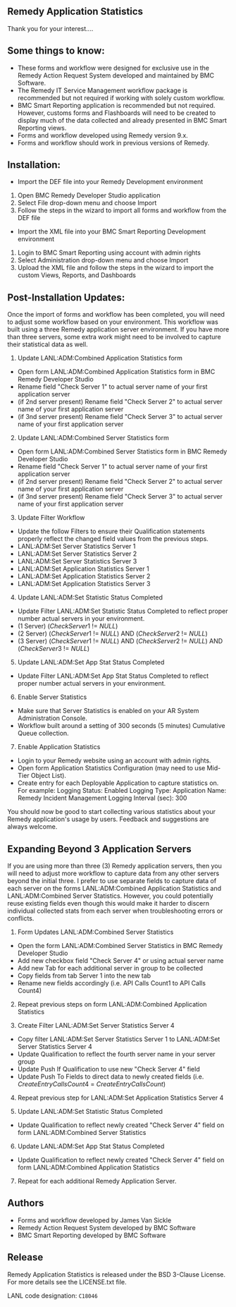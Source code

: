 Remedy Application Statistics
----------------

Thank you for your interest....

Some things to know:
----------------

- These forms and workflow were designed for exclusive use in the Remedy Action Request System developed and maintained by BMC Software.
- The Remedy IT Service Management workflow package is recommended but not required if working with solely custom workflow.
- BMC Smart Reporting application is recommended but not required. However, customs forms and Flashboards will need to be created to display much of the data collected and already presented in BMC Smart Reporting views.
- Forms and workflow developed using Remedy version 9.x.
- Forms and workflow should work in previous versions of Remedy.

Installation:
----------------

- Import the DEF file into your Remedy Development environment
1. Open BMC Remedy Developer Studio application
2. Select File drop-down menu and choose Import
3. Follow the steps in the wizard to import all forms and workflow from the DEF file

- Import the XML file into your BMC Smart Reporting Development environment
1. Login to BMC Smart Reporting using account with admin rights
2. Select Administration drop-down menu and choose Import
3. Upload the XML file and follow the steps in the wizard to import the custom Views, Reports, and Dashboards

Post-Installation Updates:
----------------

Once the import of forms and workflow has been completed, you will need to adjust some workflow based on your environment. This workflow was built using a three Remedy application server environment. If you have more than three servers, some extra work might need to be involved to capture their statistical data as well.

1. Update LANL:ADM:Combined Application Statistics form
- Open form LANL:ADM:Combined Application Statistics form in BMC Remedy Developer Studio
- Rename field "Check Server 1" to actual server name of your first application server
- (if 2nd server present) Rename field "Check Server 2" to actual server name of your first application server
- (if 3nd server present) Rename field "Check Server 3" to actual server name of your first application server

2. Update LANL:ADM:Combined Server Statistics form
- Open form LANL:ADM:Combined Server Statistics form in BMC Remedy Developer Studio
- Rename field "Check Server 1" to actual server name of your first application server
- (if 2nd server present) Rename field "Check Server 2" to actual server name of your first application server
- (if 3nd server present) Rename field "Check Server 3" to actual server name of your first application server

3. Update Filter Workflow
- Update the follow Filters to ensure their Qualification statements properly reflect the changed field values from the previous steps.
- LANL:ADM:Set Server Statistics Server 1
- LANL:ADM:Set Server Statistics Server 2
- LANL:ADM:Set Server Statistics Server 3
- LANL:ADM:Set Application Statistics Server 1
- LANL:ADM:Set Application Statistics Server 2
- LANL:ADM:Set Application Statistics Server 3

4. Update LANL:ADM:Set Statistic Status Completed
- Update Filter LANL:ADM:Set Statistic Status Completed to reflect proper number actual servers in your environment.
- (1 Server) ($Check Server 1$ != $NULL$)
- (2 Server) ($Check Server 1$ != $NULL$) AND ($Check Server 2$ != $NULL$)
- (3 Server) ($Check Server 1$ != $NULL$) AND ($Check Server 2$ != $NULL$) AND ($Check Server 3$ != $NULL$)

5. Update LANL:ADM:Set App Stat Status Completed
- Update Filter LANL:ADM:Set App Stat Status Completed to reflect proper number actual servers in your environment.

6. Enable Server Statistics
- Make sure that Server Statistics is enabled on your AR System Administration Console.
- Workflow built around a setting of 300 seconds (5 minutes) Cumulative Queue collection.

7. Enable Application Statistics
- Login to your Remedy website using an account with admin rights.
- Open form Application Statistics Configuration (may need to use Mid-Tier Object List).
- Create entry for each Deployable Application to capture statistics on. For example:
	Logging Status: Enabled
	Logging Type: Application
	Name: Remedy Incident Management
	Logging Interval (sec): 300

You should now be good to start collecting various statistics about your Remedy application's usage by users. Feedback and suggestions are always welcome.

Expanding Beyond 3 Application Servers
----------------

If you are using more than three (3) Remedy application servers, then you will need to adjust more workflow to capture data from any other servers beyond the initial three. I prefer to use separate fields to capture data of each server on the forms LANL:ADM:Combined Application Statistics and LANL:ADM:Combined Server Statistics. However, you could potentially reuse existing fields even though this would make it harder to discern individual collected stats from each server when troubleshooting errors or conflicts.

1. Form Updates LANL:ADM:Combined Server Statistics
- Open the form LANL:ADM:Combined Server Statistics in BMC Remedy Developer Studio
- Add new checkbox field "Check Server 4" or using actual server name
- Add new Tab for each additional server in group to be collected
- Copy fields from tab Server 1 into the new tab
- Rename new fields accordingly (i.e. API Calls Count1 to API Calls Count4)

2. Repeat previous steps on form LANL:ADM:Combined Application Statistics

3. Create Filter LANL:ADM:Set Server Statistics Server 4
- Copy filter LANL:ADM:Set Server Statistics Server 1 to LANL:ADM:Set Server Statistics Server 4
- Update Qualification to reflect the fourth server name in your server group
- Update Push If Qualification to use new "Check Server 4" field
- Update Push To Fields to direct data to newly created fields (i.e. $Create Entry Calls Count4$ = $Create Entry Calls Count$)

4. Repeat previous step for LANL:ADM:Set Application Statistics Server 4

5. Update LANL:ADM:Set Statistic Status Completed
- Update Qualification to reflect newly created "Check Server 4" field on form LANL:ADM:Combined Server Statistics

6. Update LANL:ADM:Set App Stat Status Completed
- Update Qualification to reflect newly created "Check Server 4" field on form LANL:ADM:Combined Application Statistics

7. Repeat for each additional Remedy Application Server.

Authors
----------------
- Forms and workflow developed by James Van Sickle
- Remedy Action Request System developed by BMC Software
- BMC Smart Reporting developed by BMC Software

Release
----------------
Remedy Application Statistics is released under the BSD 3-Clause License. For more details see the
LICENSE.txt file.

LANL code designation: `C18046`
